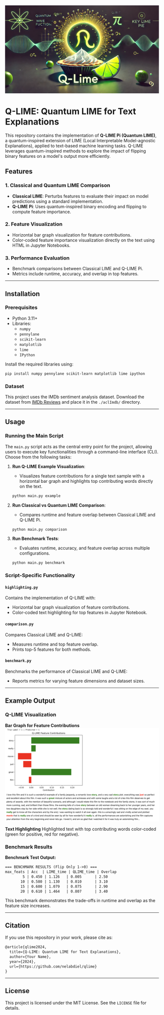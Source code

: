 ![Q-Lime banner](images/qlime_banner.webp)
# Q-LIME: Quantum LIME for Text Explanations

This repository contains the implementation of **Q-LIME Pi (Quantum LIME)**, a quantum-inspired extension of LIME (Local Interpretable Model-agnostic Explanations), applied to text-based machine learning tasks. Q-LIME leverages quantum-inspired methods to explore the impact of flipping binary features on a model's output more efficiently.

## Features

### 1. Classical and Quantum LIME Comparison
- **Classical LIME**: Perturbs features to evaluate their impact on model predictions using a standard implementation.
- **Q-LIME Pi**: Uses quantum-inspired binary encoding and flipping to compute feature importance.

### 2. Feature Visualization
- Horizontal bar graph visualization for feature contributions.
- Color-coded feature importance visualization directly on the text using HTML in Jupyter Notebooks.

### 3. Performance Evaluation
- Benchmark comparisons between Classical LIME and Q-LIME Pi.
- Metrics include runtime, accuracy, and overlap in top features.

---

## Installation

### Prerequisites
- Python 3.11+
- Libraries:
  - `numpy`
  - `pennylane`
  - `scikit-learn`
  - `matplotlib`
  - `lime`
  - `IPython`

Install the required libraries using:
```bash
pip install numpy pennylane scikit-learn matplotlib lime ipython
```

### Dataset
This project uses the IMDb sentiment analysis dataset. Download the dataset from [IMDb Reviews](https://ai.stanford.edu/~amaas/data/sentiment/) and place it in the `./aclImdb/` directory.

---

## Usage

### Running the Main Script
The `main.py` script acts as the central entry point for the project, allowing users to execute key functionalities through a command-line interface (CLI). Choose from the following tasks:

1. **Run Q-LIME Example Visualization**:
   - Visualizes feature contributions for a single text sample with a horizontal bar graph and highlights top contributing words directly on the text.
   ```bash
   python main.py example
   ```

2. **Run Classical vs Quantum LIME Comparison**:
   - Compares runtime and feature overlap between Classical LIME and Q-LIME Pi.
   ```bash
   python main.py comparison
   ```

3. **Run Benchmark Tests**:
   - Evaluates runtime, accuracy, and feature overlap across multiple configurations.
   ```bash
   python main.py benchmark
   ```

### Script-Specific Functionality

#### `highlighting.py`
Contains the implementation of Q-LIME with:
- Horizontal bar graph visualization of feature contributions.
- Color-coded text highlighting for top features in Jupyter Notebook.

#### `comparison.py`
Compares Classical LIME and Q-LIME:
- Measures runtime and top feature overlap.
- Prints top-5 features for both methods.

#### `benchmark.py`
Benchmarks the performance of Classical LIME and Q-LIME:
- Reports metrics for varying feature dimensions and dataset sizes.

---

## Example Output

### Q-LIME Visualization
**Bar Graph for Feature Contributions**
![Bar Graph Example](images/bar_example.png)

**Text Highlighting**
Highlighted text with top contributing words color-coded (green for positive, red for negative).


### Benchmark Results
**Benchmark Test Output:**

```
=== BENCHMARK RESULTS (Flip Only 1->0) ===
max_feats | Acc  | LIME_time | QLIME_time | Overlap
        5 | 0.450 | 1.126   | 0.005      | 2.50
       10 | 0.580 | 1.130   | 0.010      | 3.10
       15 | 0.600 | 1.079   | 0.075      | 2.90
       20 | 0.610 | 1.464   | 0.807      | 3.40
```

This benchmark demonstrates the trade-offs in runtime and overlap as the feature size increases.

---

## Citation
If you use this repository in your work, please cite as:
```
@article{qlime2024,
  title={Q-LIME: Quantum LIME for Text Explanations},
  author={Your Name},
  year={2024},
  url={https://github.com/nelabdiel/qlime}
}
```

---

## License
This project is licensed under the MIT License. See the `LICENSE` file for details.
